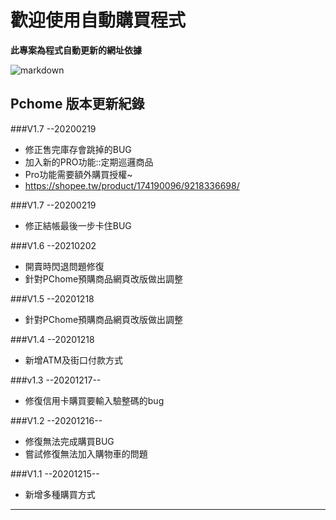 # 歡迎使用自動購買程式

**此專案為程式自動更新的網址依據**




![markdown](https://www.mdeditor.tw/images/logos/markdown.png "markdown")
## Pchome 版本更新紀錄
###V1.7 --20200219
- 修正售完庫存會跳掉的BUG
- 加入新的PRO功能::定期巡邏商品
- Pro功能需要額外購買授權~
 - https://shopee.tw/product/174190096/9218336698/

###V1.7 --20200219
- 修正結帳最後一步卡住BUG

###V1.6 --20210202
- 開賣時閃退問題修復
- 針對PChome預購商品網頁改版做出調整

###V1.5 --20201218
- 針對PChome預購商品網頁改版做出調整

###V1.4 --20201218
- 新增ATM及街口付款方式

###v1.3 --20201217--
- 修復信用卡購買要輸入驗整碼的bug

###V1.2 --20201216--
- 修復無法完成購買BUG
- 嘗試修復無法加入購物車的問題

###V1.1 --20201215--
- 新增多種購買方式

---